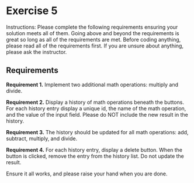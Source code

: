 # Exercise 5

Instructions: Please complete the following requirements ensuring your solution meets all of them. Going above and beyond the requirements is great so long as all of the requirements are met. Before coding anything, please read all of the requirements first. If you are unsure about anything, please ask the instructor.

## Requirements

**Requirement 1.** Implement two additional math operations: multiply and divide.

**Requirement 2.** Display a history of math operations beneath the buttons. For each history entry display a unique id, the name of the math operation, and the value of the input field. Please do NOT include the new result in the history.

**Requirement 3.** The history should be updated for all math operations: add, subtract, multiply, and divide.

**Requirement 4.** For each history entry, display a delete button. When the button is clicked, remove the entry from the history list. Do not update the result.

Ensure it all works, and please raise your hand when you are done.
